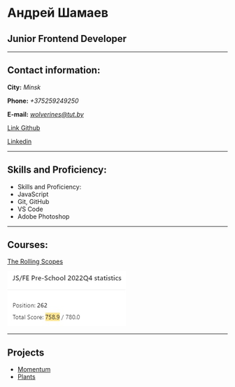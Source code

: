# **Андрей Шамаев**   

## **Junior Frontend Developer**

**********

## **Contact information:**

**City:** *Minsk*

**Phone:** *+375259249250*

**E-mail:** *wolverines@tut.by*

[Link Github](https://github.com/Cheleste1994)

[Linkedin](https://www.linkedin.com/in/andrei-shamaev-a09015269/)

**********

## **Skills and Proficiency:**
* Skills and Proficiency:
* JavaScript
* Git, GitHub
* VS Code
* Adobe Photoshop

**********

## **Courses:**

[The Rolling Scopes](https://rs.school/js-stage0/)

![statistics](assets/img/course.jpg)  

**********

## **Projects**

* [Momentum](https://rolling-scopes-school.github.io/cheleste1994-JSFEPRESCHOOL2022Q4/momentum/)
* [Plants](https://rolling-scopes-school.github.io/cheleste1994-JSFEPRESCHOOL2022Q4/plants/)

